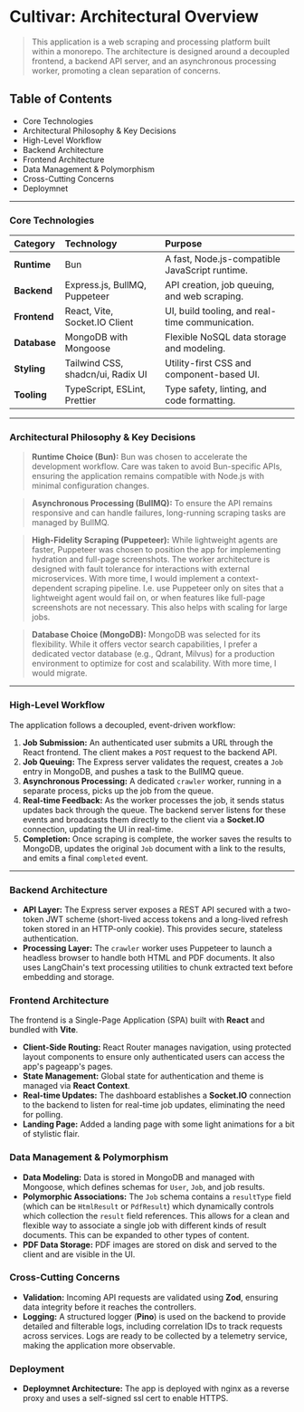 # Cultivar: Architectural Overview

> This application is a web scraping and processing platform built within a monorepo. The architecture is designed
> around a decoupled frontend, a backend API server, and an asynchronous processing worker, promoting a clean separation
> of concerns.

## Table of Contents

- Core Technologies
- Architectural Philosophy & Key Decisions
- High-Level Workflow
- Backend Architecture
- Frontend Architecture
- Data Management & Polymorphism
- Cross-Cutting Concerns
- Deploymnet

---

### Core Technologies

| Category     | Technology                        | Purpose                                         |
| :----------- | :-------------------------------- | :---------------------------------------------- |
| **Runtime**  | Bun                               | A fast, Node.js-compatible JavaScript runtime.  |
| **Backend**  | Express.js, BullMQ, Puppeteer     | API creation, job queuing, and web scraping.    |
| **Frontend** | React, Vite, Socket.IO Client     | UI, build tooling, and real-time communication. |
| **Database** | MongoDB with Mongoose             | Flexible NoSQL data storage and modeling.       |
| **Styling**  | Tailwind CSS, shadcn/ui, Radix UI | Utility-first CSS and component-based UI.       |
| **Tooling**  | TypeScript, ESLint, Prettier      | Type safety, linting, and code formatting.      |

---

### Architectural Philosophy & Key Decisions

> **Runtime Choice (Bun):** Bun was chosen to accelerate the development workflow. Care was taken to avoid Bun-specific
> APIs, ensuring the application remains compatible with Node.js with minimal configuration changes.

> **Asynchronous Processing (BullMQ):** To ensure the API remains responsive and can handle failures, long-running
> scraping tasks are managed by BullMQ.

> **High-Fidelity Scraping (Puppeteer):** While lightweight agents are faster, Puppeteer was chosen to position the app
> for implementing hydration and full-page screenshots. The worker architecture is designed with fault tolerance for
> interactions with external microservices. With more time, I would implement a context-dependent scraping pipeline.
> I.e. use Puppeteer only on sites that a lightweight agent would fail on, or when features like full-page screenshots
> are not necessary. This also helps with scaling for large jobs.

> **Database Choice (MongoDB):** MongoDB was selected for its flexibility. While it offers vector search capabilities,
> I prefer a dedicated vector database (e.g., Qdrant, Milvus) for a production environment to optimize for cost
> and scalability. With more time, I would migrate.

---

### High-Level Workflow

The application follows a decoupled, event-driven workflow:

1.  **Job Submission:** An authenticated user submits a URL through the React frontend. The client makes a `POST`
    request to the backend API.
2.  **Job Queuing:** The Express server validates the request, creates a `Job` entry in MongoDB, and pushes a task to
    the BullMQ queue.
3.  **Asynchronous Processing:** A dedicated `crawler` worker, running in a separate process, picks up the job from the
    queue.
4.  **Real-time Feedback:** As the worker processes the job, it sends status updates back through the queue. The
    backend server listens for these events and broadcasts them directly to the client via a **Socket.IO** connection,
    updating the UI in real-time.
5.  **Completion:** Once scraping is complete, the worker saves the results to MongoDB, updates the original `Job`
    document with a link to the results, and emits a final `completed` event.

---

### Backend Architecture

- **API Layer:** The Express server exposes a REST API secured with a two-token JWT scheme (short-lived access tokens
  and a long-lived refresh token stored in an HTTP-only cookie). This provides secure, stateless authentication.
- **Processing Layer:** The `crawler` worker uses Puppeteer to launch a headless browser to handle both HTML and PDF
  documents. It also uses LangChain's text processing utilities to chunk extracted text before embedding and storage.

### Frontend Architecture

The frontend is a Single-Page Application (SPA) built with **React** and bundled with **Vite**.

- **Client-Side Routing:** React Router manages navigation, using protected layout components to ensure only
  authenticated users can access the app's pageapp's pages.
- **State Management:** Global state for authentication and theme is managed via **React Context**.
- **Real-time Updates:** The dashboard establishes a **Socket.IO** connection to the backend to listen for real-time
  job updates, eliminating the need for polling.
- **Landing Page:** Added a landing page with some light animations for a bit of stylistic flair.

### Data Management & Polymorphism

- **Data Modeling:** Data is stored in MongoDB and managed with Mongoose, which defines schemas for `User`, `Job`, and
  job results.
- **Polymorphic Associations:** The `Job` schema contains a `resultType` field (which can be `HtmlResult` or `PdfResult`)
  which dynamically controls which collection the `result` field references. This allows for a clean and flexible way to
  associate a single job with different kinds of result documents. This can be expanded to other types of content.
- **PDF Data Storage:** PDF images are stored on disk and served to the client and are visible in the UI.

### Cross-Cutting Concerns

- **Validation:** Incoming API requests are validated using **Zod**, ensuring data integrity before it reaches the
  controllers.
- **Logging:** A structured logger (**Pino**) is used on the backend to provide detailed and filterable logs, including
  correlation IDs to track requests across services. Logs are ready to be collected by a telemetry service, making the
  application more observable.

### Deployment

- **Deploymnet Architecture:** The app is deployed with nginx as a reverse proxy and uses a self-signed ssl cert to
  enable HTTPS.

